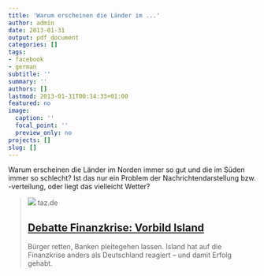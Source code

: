 ```yaml
---
title: 'Warum erscheinen die Länder im ...'
author: admin
date: 2013-01-31
output: pdf_document
categories: []
tags:
- facebook
- german
subtitle: ''
summary: ''
authors: []
lastmod: 2013-01-31T00:14:33+01:00
featured: no
image:
  caption: ''
  focal_point: ''
  preview_only: no
projects: []
slug: []
---
```

Warum erscheinen die Länder im Norden immer so gut und die im Süden immer so schlecht? Ist das nur ein Problem der Nachrichtendarstellung bzw. -verteilung, oder liegt das vielleicht Wetter? 
> [![](https://taz.de/picture/195152/948/island_pferde_reters_0709.jpg)](http://www.taz.de/!101198)
> taz.de
> ## [Debatte Finanzkrise: Vorbild Island](http://www.taz.de/!101198)
>
>Bürger retten, Banken pleitegehen lassen. Island hat auf die Finanzkrise anders als Deutschland reagiert – und damit Erfolg gehabt.

